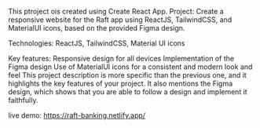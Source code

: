 This ptroject ois created using Create React App.
Project: Create a responsive website for the Raft app using ReactJS, TailwindCSS, and MaterialUI icons, based on the provided Figma design.

Technologies: ReactJS, TailwindCSS, Material UI icons

Key features:
Responsive design for all devices
Implementation of the Figma design
Use of MaterialUI icons for a consistent and modern look and feel
This project description is more specific than the previous one, and it highlights the key features of your project. It also mentions the Figma design, which shows that you are able to follow a design and implement it faithfully.

live demo: https://raft-banking.netlify.app/